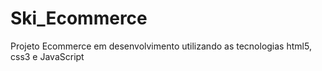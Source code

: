 # Ski_Ecommerce
Projeto Ecommerce em desenvolvimento utilizando as tecnologias html5, css3 e JavaScript

